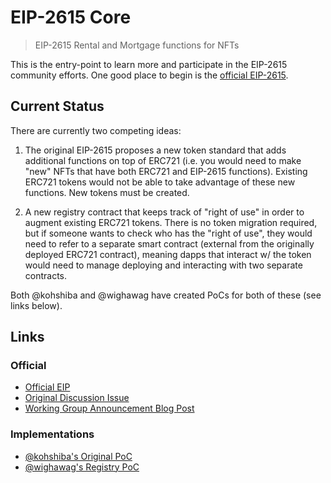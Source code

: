 # EIP-2615 Core

> EIP-2615 Rental and Mortgage functions for NFTs

This is the entry-point to learn more and participate in the EIP-2615 community efforts. One good place to begin is the [official EIP-2615](https://eips.ethereum.org/EIPS/eip-2615).

## Current Status

There are currently two competing ideas:

1) The original EIP-2615 proposes a new token standard that adds additional functions on top of ERC721 (i.e. you would need to make "new" NFTs that have both ERC721 and EIP-2615 functions). Existing ERC721 tokens would not be able to take advantage of these new functions. New tokens must be created.

2) A new registry contract that keeps track of "right of use" in order to augment existing ERC721 tokens. There is no token migration required, but if someone wants to check who has the "right of use", they would need to refer to a separate smart contract (external from the originally deployed ERC721 contract), meaning dapps that interact w/ the token would need to manage deploying and interacting with two separate contracts.

Both @kohshiba and @wighawag have created PoCs for both of these (see links below).

## Links

### Official

- [Official EIP](https://eips.ethereum.org/EIPS/eip-2615)
- [Original Discussion Issue](https://github.com/ethereum/EIPs/issues/2616)
- [Working Group Announcement Blog Post](https://medium.com/blockchain-game-alliance/nft-rental-and-mortgage-eip-2615-working-group-48b9bf8b164e)

### Implementations

- [@kohshiba's Original PoC](https://github.com/kohshiba/ERC-X)
- [@wighawag's Registry PoC](https://github.com/wighawag/erc721-users)
